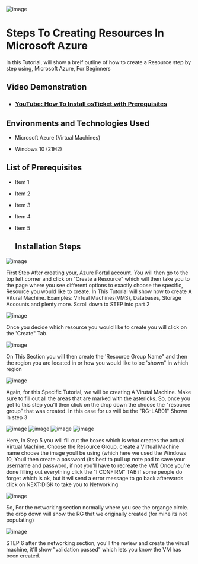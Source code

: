 


![image](https://github.com/TyeshayeC/Practical-Exam-/assets/170483282/00ad1457-1209-429d-9f23-9fc933b2f189)

# Steps To Creating Resources In Microsoft Azure

In this Tutorial, will show a breif outline of how to create a Resource step by step using, Microsoft Azure, For Beginners 


<h2>Video Demonstration</h2>

- ### [YouTube: How To Install osTicket with Prerequisites](https://www.youtube.com)

<h2>Environments and Technologies Used</h2>

- Microsoft Azure (Virtual Machines)



- Windows 10</b> (21H2)

<h2>List of Prerequisites</h2>

- Item 1
- Item 2
- Item 3
- Item 4
- Item 5

  <h2>Installation Steps</h2>

![image](https://github.com/TyeshayeC/Practical-Exam-/assets/170483282/d41b39b9-78f4-420e-9aae-30fca648f5b5)

 First Step After creating your, Azure Portal account. You will then go to the top left corner and click on "Create a Resource" which will 
 then take you to the page where you see different options to exactly choose the specific, Resource you would like to create. In This Tutorial will show how to create A Vitural Machine.
 Examples: Virtual Machines(VMS), Databases, Storage Accounts and plenty more. Scroll down to STEP into part 2




![image](https://github.com/TyeshayeC/Practical-Exam-/assets/170483282/53b6ba3e-9087-472a-be3c-37a8a711199a)

Once you decide which resource you would like to create you will click on the 'Create" Tab.



![image](https://github.com/TyeshayeC/Practical-Exam-/assets/170483282/71190890-e576-4e97-bced-73d871202f97)

On This Section you will then create the 'Resource Group Name" and then the region you are located in or how you would like to be 'shown" in which region 





![image](https://github.com/TyeshayeC/Practical-Exam-/assets/170483282/7883a81d-5db6-41b7-b010-294ca8e920fb)

Again, for this Specific Tutorial, we will be creating A Virutal Machine. Make sure to fill out all the areas that are marked with the astericks. So, once you get to this step
you'll then click on the drop down the choose the "resource group" that was created. In this case for us will be the "RG-LAB01" Shown in step 3


![image](https://github.com/TyeshayeC/Practical-Exam-/assets/170483282/cfd0f786-7bd2-4868-ba47-5f1816acf55d)
![image](https://github.com/TyeshayeC/Practical-Exam-/assets/170483282/3b7a067f-256e-498e-b76b-3a35d7dcd7e1)
![image](https://github.com/TyeshayeC/Practical-Exam-/assets/170483282/e00e4d66-8462-4fb6-9dd9-5b871f7b4a0a)
![image](https://github.com/TyeshayeC/Practical-Exam-/assets/170483282/0a35335d-2718-4029-9790-c21a8175e2ba)


Here, In Step 5 you will fill out the boxes which is what creates the actual Virtual Machine. Choose the Resource Group, create a Virtual Machine name
choose the image youll be using (which here we used the Windows 10, Youll then create a password (its best to pull up note pad to save your username and password, if not you'll have to recreate the VM) Once you're done filling out everything click the "I CONFIRM" TAB if some people do forget which is ok, but it wil send a error message to go back afterwards click on NEXT:DISK to take you to Networking

![image](https://github.com/TyeshayeC/Practical-Exam-/assets/170483282/17c6599d-d1bb-4c32-bf99-33744a2d5c10)

So, For the networking section normally where you see the organge circle. the drop down will show the RG that we originally created (for mine its not populating) 


![image](https://github.com/TyeshayeC/Practical-Exam-/assets/170483282/a68b74a3-45b2-408e-951b-fe997671ccea)

STEP 6 after the networking section, you'll the review and create the virual machine, it'll show "validation passed" which lets you know the VM has been created.













<p>
<img![image](https://github.com/TyeshayeC/osticket-prereqs/assets/170483282/e8c492ad-8b12-4644-95d6-2a18d9fba7eb)
/>
</p>
<p>
